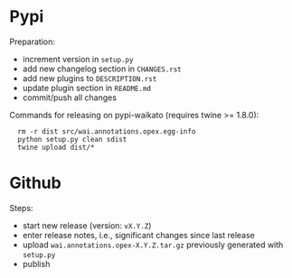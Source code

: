 Pypi
====

Preparation:
* increment version in `setup.py`
* add new changelog section in `CHANGES.rst`
* add new plugins to `DESCRIPTION.rst`  
* update plugin section in `README.md`
* commit/push all changes

Commands for releasing on pypi-waikato (requires twine >= 1.8.0):

```
  rm -r dist src/wai.annotations.opex.egg-info
  python setup.py clean sdist
  twine upload dist/*
```


Github
======

Steps:
* start new release (version: `vX.Y.Z`)
* enter release notes, i.e., significant changes since last release
* upload `wai.annotations.opex-X.Y.Z.tar.gz` previously generated with `setup.py`
* publish
